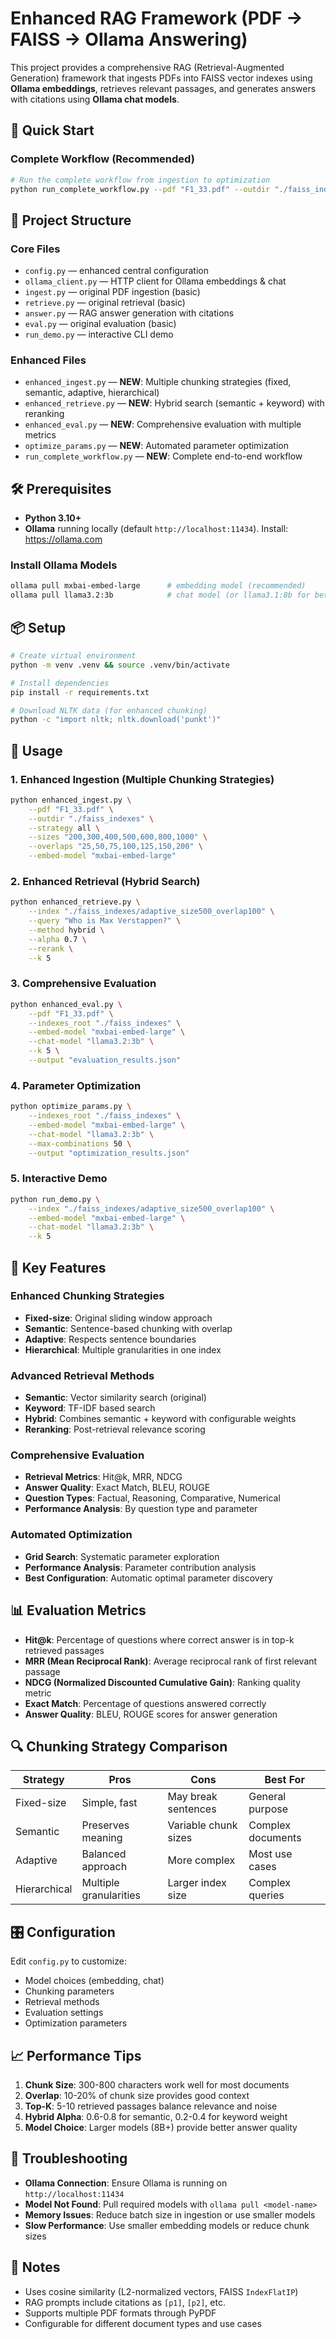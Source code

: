 # Enhanced RAG Framework (PDF → FAISS → Ollama Answering)

This project provides a comprehensive RAG (Retrieval-Augmented Generation) framework that ingests PDFs into FAISS vector indexes using **Ollama embeddings**, retrieves relevant passages, and generates answers with citations using **Ollama chat models**.

## 🚀 Quick Start

### Complete Workflow (Recommended)
```bash
# Run the complete workflow from ingestion to optimization
python run_complete_workflow.py --pdf "F1_33.pdf" --outdir "./faiss_indexes"
```

## 📁 Project Structure

### Core Files
- `config.py` — enhanced central configuration
- `ollama_client.py` — HTTP client for Ollama embeddings & chat
- `ingest.py` — original PDF ingestion (basic)
- `retrieve.py` — original retrieval (basic)
- `answer.py` — RAG answer generation with citations
- `eval.py` — original evaluation (basic)
- `run_demo.py` — interactive CLI demo

### Enhanced Files
- `enhanced_ingest.py` — **NEW**: Multiple chunking strategies (fixed, semantic, adaptive, hierarchical)
- `enhanced_retrieve.py` — **NEW**: Hybrid search (semantic + keyword) with reranking
- `enhanced_eval.py` — **NEW**: Comprehensive evaluation with multiple metrics
- `optimize_params.py` — **NEW**: Automated parameter optimization
- `run_complete_workflow.py` — **NEW**: Complete end-to-end workflow

## 🛠️ Prerequisites

- **Python 3.10+**
- **Ollama** running locally (default `http://localhost:11434`). Install: https://ollama.com

### Install Ollama Models
```bash
ollama pull mxbai-embed-large      # embedding model (recommended)
ollama pull llama3.2:3b            # chat model (or llama3.1:8b for better quality)
```

## 📦 Setup

```bash
# Create virtual environment
python -m venv .venv && source .venv/bin/activate

# Install dependencies
pip install -r requirements.txt

# Download NLTK data (for enhanced chunking)
python -c "import nltk; nltk.download('punkt')"
```

## 🔧 Usage

### 1. Enhanced Ingestion (Multiple Chunking Strategies)
```bash
python enhanced_ingest.py \
    --pdf "F1_33.pdf" \
    --outdir "./faiss_indexes" \
    --strategy all \
    --sizes "200,300,400,500,600,800,1000" \
    --overlaps "25,50,75,100,125,150,200" \
    --embed-model "mxbai-embed-large"
```

### 2. Enhanced Retrieval (Hybrid Search)
```bash
python enhanced_retrieve.py \
    --index "./faiss_indexes/adaptive_size500_overlap100" \
    --query "Who is Max Verstappen?" \
    --method hybrid \
    --alpha 0.7 \
    --rerank \
    --k 5
```

### 3. Comprehensive Evaluation
```bash
python enhanced_eval.py \
    --pdf "F1_33.pdf" \
    --indexes_root "./faiss_indexes" \
    --embed-model "mxbai-embed-large" \
    --chat-model "llama3.2:3b" \
    --k 5 \
    --output "evaluation_results.json"
```

### 4. Parameter Optimization
```bash
python optimize_params.py \
    --indexes_root "./faiss_indexes" \
    --embed-model "mxbai-embed-large" \
    --chat-model "llama3.2:3b" \
    --max-combinations 50 \
    --output "optimization_results.json"
```

### 5. Interactive Demo
```bash
python run_demo.py \
    --index "./faiss_indexes/adaptive_size500_overlap100" \
    --embed-model "mxbai-embed-large" \
    --chat-model "llama3.2:3b" \
    --k 5
```

## 🎯 Key Features

### Enhanced Chunking Strategies
- **Fixed-size**: Original sliding window approach
- **Semantic**: Sentence-based chunking with overlap
- **Adaptive**: Respects sentence boundaries
- **Hierarchical**: Multiple granularities in one index

### Advanced Retrieval Methods
- **Semantic**: Vector similarity search (original)
- **Keyword**: TF-IDF based search
- **Hybrid**: Combines semantic + keyword with configurable weights
- **Reranking**: Post-retrieval relevance scoring

### Comprehensive Evaluation
- **Retrieval Metrics**: Hit@k, MRR, NDCG
- **Answer Quality**: Exact Match, BLEU, ROUGE
- **Question Types**: Factual, Reasoning, Comparative, Numerical
- **Performance Analysis**: By question type and parameter

### Automated Optimization
- **Grid Search**: Systematic parameter exploration
- **Performance Analysis**: Parameter contribution analysis
- **Best Configuration**: Automatic optimal parameter discovery

## 📊 Evaluation Metrics

- **Hit@k**: Percentage of questions where correct answer is in top-k retrieved passages
- **MRR (Mean Reciprocal Rank)**: Average reciprocal rank of first relevant passage
- **NDCG (Normalized Discounted Cumulative Gain)**: Ranking quality metric
- **Exact Match**: Percentage of questions answered correctly
- **Answer Quality**: BLEU, ROUGE scores for answer generation

## 🔍 Chunking Strategy Comparison

| Strategy | Pros | Cons | Best For |
|----------|------|------|----------|
| Fixed-size | Simple, fast | May break sentences | General purpose |
| Semantic | Preserves meaning | Variable chunk sizes | Complex documents |
| Adaptive | Balanced approach | More complex | Most use cases |
| Hierarchical | Multiple granularities | Larger index size | Complex queries |

## 🎛️ Configuration

Edit `config.py` to customize:
- Model choices (embedding, chat)
- Chunking parameters
- Retrieval methods
- Evaluation settings
- Optimization parameters

## 📈 Performance Tips

1. **Chunk Size**: 300-800 characters work well for most documents
2. **Overlap**: 10-20% of chunk size provides good context
3. **Top-K**: 5-10 retrieved passages balance relevance and noise
4. **Hybrid Alpha**: 0.6-0.8 for semantic, 0.2-0.4 for keyword weight
5. **Model Choice**: Larger models (8B+) provide better answer quality

## 🐛 Troubleshooting

- **Ollama Connection**: Ensure Ollama is running on `http://localhost:11434`
- **Model Not Found**: Pull required models with `ollama pull <model-name>`
- **Memory Issues**: Reduce batch size in ingestion or use smaller models
- **Slow Performance**: Use smaller embedding models or reduce chunk sizes

## 📝 Notes

- Uses cosine similarity (L2-normalized vectors, FAISS `IndexFlatIP`)
- RAG prompts include citations as `[p1]`, `[p2]`, etc.
- Supports multiple PDF formats through PyPDF
- Configurable for different document types and use cases
